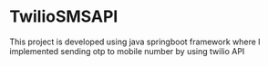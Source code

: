 # TwilioSMSAPI

This project is developed using java springboot framework where I implemented sending otp to mobile number by using twilio API
